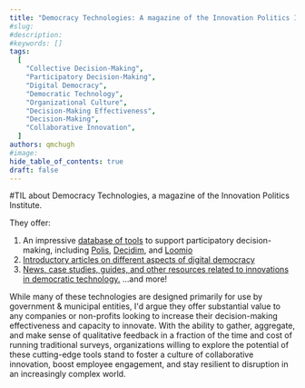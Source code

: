 ```yaml
---
title: "Democracy Technologies: A magazine of the Innovation Politics Institute"
#slug:
#description:
#keywords: []
tags:
  [
    "Collective Decision-Making",
    "Participatory Decision-Making",
    "Digital Democracy",
    "Democratic Technology",
    "Organizational Culture",
    "Decision-Making Effectiveness",
    "Decision-Making",
    "Collaborative Innovation",
  ]
authors: qmchugh
#image:
hide_table_of_contents: true
draft: false
---
```


#TIL about Democracy Technologies, a magazine of the Innovation Politics Institute.

They offer:
1. An impressive [database of tools](https://democracy-technologies.org/database/) to support participatory decision-making, including [Polis](https://democracy-technologies.org/product/polis/), [Decidim](https://democracy-technologies.org/product/decidim/), and [Loomio](https://democracy-technologies.org/product/loomio/)
2. [Introductory articles on different aspects of digital democracy](https://democracy-technologies.org/getting-started/)
3. [News, case studies, guides, and other resources related to innovations in democratic technology.](https://democracy-technologies.org/industry-news/)
...and more!

While many of these technologies are designed primarily for use by government & municipal entities, I'd argue they offer substantial value to any companies or non-profits looking to increase their decision-making effectiveness and capacity to innovate. With the ability to gather, aggregate, and make sense of qualitative feedback in a fraction of the time and cost of running traditional surveys, organizations willing to explore the potential of these cutting-edge tools stand to foster a culture of collaborative innovation, boost employee engagement, and stay resilient to disruption in an increasingly complex world.
